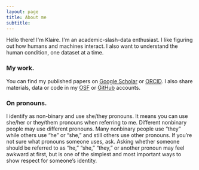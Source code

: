 ```yaml
---
layout: page
title: About me
subtitle: 
---
```


Hello there! I'm Klaire. I'm an academic-slash-data enthusiast. I like figuring out how humans and machines interact. I also want to understand the human condition, one dataset at a time.

### My work.
You can find my published papers on [Google Scholar](https://scholar.google.com.au/citations?user=u8mk81AAAAAJ&hl=en&oi=ao) or [ORCID](https://orcid.org/0000-0001-7521-1425).
I also share materials, data or code in my [OSF](https://osf.io/thdjz/) or [GitHub](https://github.com/helloklaire) accounts.

### On pronouns.
I identify as non-binary and use she/they pronouns. It means you can use she/her or they/them pronouns when referring to me. Different nonbinary people may use different pronouns. Many nonbinary people use “they” while others use “he” or “she,” and still others use other pronouns. If you’re not sure what pronouns someone uses, ask. Asking whether someone should be referred to as “he,” “she,” “they,” or another pronoun may feel awkward at first, but is one of the simplest and most important ways to show respect for someone’s identity.




